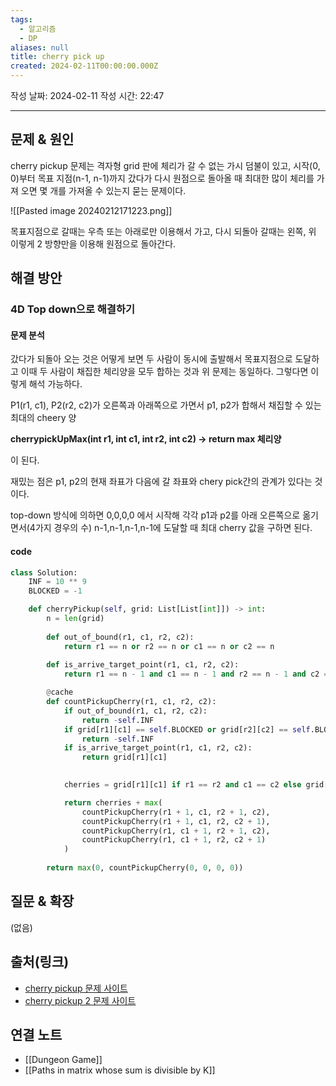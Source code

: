```yaml
---
tags:
  - 알고리즘
  - DP
aliases: null
title: cherry pick up
created: 2024-02-11T00:00:00.000Z
---
```

작성 날짜: 2024-02-11
작성 시간: 22:47


----

## 문제 & 원인
cherry pickup 문제는 격자형 grid 판에 체리가 갈 수 없는 가시 덤불이 있고, 시작(0, 0)부터 목표 지점(n-1, n-1)까지 갔다가 다시 원점으로 돌아올 때 최대한 많이 체리를 가져 오면 몇 개를 가져올 수 있는지 묻는 문제이다.

![[Pasted image 20240212171223.png]]

목표지점으로 갈때는 우측 또는 아래로만 이용해서 가고, 다시 되돌아 갈때는 왼쪽, 위 이렇게 2 방향만을 이용해 원점으로 돌아간다.
## 해결 방안
### 4D Top down으로 해결하기

#### 문제 분석
갔다가 되돌아 오는 것은 어떻게 보면 두 사람이 동시에 출발해서 목표지점으로 도달하고 이때 두 사람이 채집한 체리양을 모두 합하는 것과 위 문제는 동일하다. 그렇다면 이렇게 해석 가능하다.

P1(r1, c1), P2(r2, c2)가 오른쪽과 아래쪽으로 가면서 p1, p2가 합해서 채집할 수 있는 최대의 cheery 양

**cherrypickUpMax(int r1, int c1, int r2, int c2) -> return max 체리양**

이 된다.

재밌는 점은 p1, p2의 현재 좌표가 다음에 갈 좌표와 chery pick간의 관계가 있다는 것이다.

top-down 방식에 의하면 0,0,0,0 에서 시작해 각각 p1과 p2를 아래 오른쪽으로 옮기면서(4가지 경우의 수) n-1,n-1,n-1,n-1에 도달할 때 최대 cherry 값을 구하면 된다.

#### code

```python
class Solution:
    INF = 10 ** 9
    BLOCKED = -1

    def cherryPickup(self, grid: List[List[int]]) -> int:
        n = len(grid)
  
        def out_of_bound(r1, c1, r2, c2):
            return r1 == n or r2 == n or c1 == n or c2 == n
            
        def is_arrive_target_point(r1, c1, r2, c2):
            return r1 == n - 1 and c1 == n - 1 and r2 == n - 1 and c2 == n - 1

        @cache
        def countPickupCherry(r1, c1, r2, c2):
            if out_of_bound(r1, c1, r2, c2):
                return -self.INF
            if grid[r1][c1] == self.BLOCKED or grid[r2][c2] == self.BLOCKED:
                return -self.INF
            if is_arrive_target_point(r1, c1, r2, c2):
                return grid[r1][c1]
  

            cherries = grid[r1][c1] if r1 == r2 and c1 == c2 else grid[r1][c1] + grid[r2][c2]

            return cherries + max(
                countPickupCherry(r1 + 1, c1, r2 + 1, c2),
                countPickupCherry(r1 + 1, c1, r2, c2 + 1),
                countPickupCherry(r1, c1 + 1, r2 + 1, c2),
                countPickupCherry(r1, c1 + 1, r2, c2 + 1)
            )
  
        return max(0, countPickupCherry(0, 0, 0, 0))
```

## 질문 & 확장

(없음)

## 출처(링크)
- [cherry pickup 문제 사이트](https://leetcode.com/problems/cherry-pickup/submissions/1172320912/)
- [cherry pickup 2 문제 사이트](https://leetcode.com/problems/cherry-pickup-ii/)

## 연결 노트
- [[Dungeon Game]]
- [[Paths in matrix whose sum is divisible by K]]
